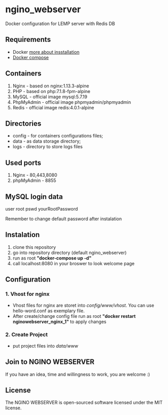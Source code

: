 # ngino_webserver
Docker configuration for LEMP server with Redis DB


## Requirements
* Docker [more about insstallation](https://docs.docker.com/engine/installation)
* [Docker compose](https://github.com/docker/compose)


## Containers
1. Nginx    - based on nginx:1.13.3-alpine
2. PHP      - based on php:7.1.8-fpm-alpine
3. MySQL    - official image mysql:5.7.19
4. PhpMyAdmin - official image phpmyadmin/phpmyadmin
5. Redis    - official image redis:4.0.1-alpine

## Directories
* config - for containers configurations files;
* data - as data storage directory;
* logs - directory to store logs files

## Used ports
1. Nginx    - 80,443,8080
2. phpMyAdmin - 8855

## MySQL login data
user root
pswd yourRootPassword

Remember to change default password after instalation

## Instalation
1. clone this repository
2. go into repository directory (default ngino_webserver)
3. run as root **"docker-compose up -d"**
4. call localhost:8080 in your broswer to look welcome page

## Configuration
### 1. Vhost for nginx
  * Vhost files for nginx are storet into *config/www/vhost*. You can use hello-word.conf as exemplary file. 
  * After create/change config file run as root **"docker restart nginowebserver_nginx_1"** to apply changes
### 2. Create Project
* put project files into *data/www*

## Join to NGINO WEBSERVER

If you have an idea, time and willingness to work, you are welcome :)


## License

The NGINO WEBSERVER is open-sourced software licensed under the MIT license.
